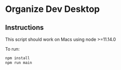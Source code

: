 # Organize Dev Desktop

## Instructions

This script should work on Macs using node >=11.14.0

To run:

```bash
npm install
npm run main
```